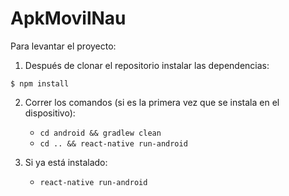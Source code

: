 # ApkMovilNau

Para levantar el proyecto:

1. Después de clonar el repositorio instalar las dependencias:

``$ npm install``

2. Correr los comandos (si es la primera vez que se instala en el dispositivo):
    * ``cd android && gradlew clean``
    * ``cd .. && react-native run-android``
    
3. Si ya está instalado:
    * ``react-native run-android``
